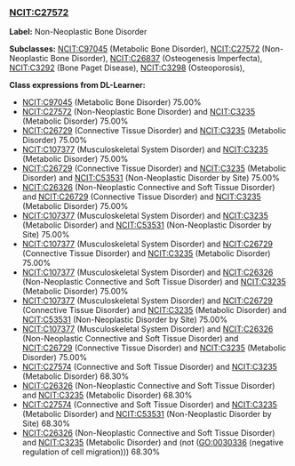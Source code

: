 
### [NCIT:C27572](http://purl.obolibrary.org/obo/NCIT_C27572)
**Label:** Non-Neoplastic Bone Disorder

**Subclasses:** [NCIT:C97045](http://purl.obolibrary.org/obo/NCIT_C97045) (Metabolic Bone Disorder), [NCIT:C27572](http://purl.obolibrary.org/obo/NCIT_C27572) (Non-Neoplastic Bone Disorder), [NCIT:C26837](http://purl.obolibrary.org/obo/NCIT_C26837) (Osteogenesis Imperfecta), [NCIT:C3292](http://purl.obolibrary.org/obo/NCIT_C3292) (Bone Paget Disease), [NCIT:C3298](http://purl.obolibrary.org/obo/NCIT_C3298) (Osteoporosis), 

**Class expressions from DL-Learner:**

- [NCIT:C97045](http://purl.obolibrary.org/obo/NCIT_C97045) (Metabolic Bone Disorder) 75.00%
- [NCIT:C27572](http://purl.obolibrary.org/obo/NCIT_C27572) (Non-Neoplastic Bone Disorder) and [NCIT:C3235](http://purl.obolibrary.org/obo/NCIT_C3235) (Metabolic Disorder) 75.00%
- [NCIT:C26729](http://purl.obolibrary.org/obo/NCIT_C26729) (Connective Tissue Disorder) and [NCIT:C3235](http://purl.obolibrary.org/obo/NCIT_C3235) (Metabolic Disorder) 75.00%
- [NCIT:C107377](http://purl.obolibrary.org/obo/NCIT_C107377) (Musculoskeletal System Disorder) and [NCIT:C3235](http://purl.obolibrary.org/obo/NCIT_C3235) (Metabolic Disorder) 75.00%
- [NCIT:C26729](http://purl.obolibrary.org/obo/NCIT_C26729) (Connective Tissue Disorder) and [NCIT:C3235](http://purl.obolibrary.org/obo/NCIT_C3235) (Metabolic Disorder) and [NCIT:C53531](http://purl.obolibrary.org/obo/NCIT_C53531) (Non-Neoplastic Disorder by Site) 75.00%
- [NCIT:C26326](http://purl.obolibrary.org/obo/NCIT_C26326) (Non-Neoplastic Connective and Soft Tissue Disorder) and [NCIT:C26729](http://purl.obolibrary.org/obo/NCIT_C26729) (Connective Tissue Disorder) and [NCIT:C3235](http://purl.obolibrary.org/obo/NCIT_C3235) (Metabolic Disorder) 75.00%
- [NCIT:C107377](http://purl.obolibrary.org/obo/NCIT_C107377) (Musculoskeletal System Disorder) and [NCIT:C3235](http://purl.obolibrary.org/obo/NCIT_C3235) (Metabolic Disorder) and [NCIT:C53531](http://purl.obolibrary.org/obo/NCIT_C53531) (Non-Neoplastic Disorder by Site) 75.00%
- [NCIT:C107377](http://purl.obolibrary.org/obo/NCIT_C107377) (Musculoskeletal System Disorder) and [NCIT:C26729](http://purl.obolibrary.org/obo/NCIT_C26729) (Connective Tissue Disorder) and [NCIT:C3235](http://purl.obolibrary.org/obo/NCIT_C3235) (Metabolic Disorder) 75.00%
- [NCIT:C107377](http://purl.obolibrary.org/obo/NCIT_C107377) (Musculoskeletal System Disorder) and [NCIT:C26326](http://purl.obolibrary.org/obo/NCIT_C26326) (Non-Neoplastic Connective and Soft Tissue Disorder) and [NCIT:C3235](http://purl.obolibrary.org/obo/NCIT_C3235) (Metabolic Disorder) 75.00%
- [NCIT:C107377](http://purl.obolibrary.org/obo/NCIT_C107377) (Musculoskeletal System Disorder) and [NCIT:C26729](http://purl.obolibrary.org/obo/NCIT_C26729) (Connective Tissue Disorder) and [NCIT:C3235](http://purl.obolibrary.org/obo/NCIT_C3235) (Metabolic Disorder) and [NCIT:C53531](http://purl.obolibrary.org/obo/NCIT_C53531) (Non-Neoplastic Disorder by Site) 75.00%
- [NCIT:C107377](http://purl.obolibrary.org/obo/NCIT_C107377) (Musculoskeletal System Disorder) and [NCIT:C26326](http://purl.obolibrary.org/obo/NCIT_C26326) (Non-Neoplastic Connective and Soft Tissue Disorder) and [NCIT:C26729](http://purl.obolibrary.org/obo/NCIT_C26729) (Connective Tissue Disorder) and [NCIT:C3235](http://purl.obolibrary.org/obo/NCIT_C3235) (Metabolic Disorder) 75.00%
- [NCIT:C27574](http://purl.obolibrary.org/obo/NCIT_C27574) (Connective and Soft Tissue Disorder) and [NCIT:C3235](http://purl.obolibrary.org/obo/NCIT_C3235) (Metabolic Disorder) 68.30%
- [NCIT:C26326](http://purl.obolibrary.org/obo/NCIT_C26326) (Non-Neoplastic Connective and Soft Tissue Disorder) and [NCIT:C3235](http://purl.obolibrary.org/obo/NCIT_C3235) (Metabolic Disorder) 68.30%
- [NCIT:C27574](http://purl.obolibrary.org/obo/NCIT_C27574) (Connective and Soft Tissue Disorder) and [NCIT:C3235](http://purl.obolibrary.org/obo/NCIT_C3235) (Metabolic Disorder) and [NCIT:C53531](http://purl.obolibrary.org/obo/NCIT_C53531) (Non-Neoplastic Disorder by Site) 68.30%
- [NCIT:C26326](http://purl.obolibrary.org/obo/NCIT_C26326) (Non-Neoplastic Connective and Soft Tissue Disorder) and [NCIT:C3235](http://purl.obolibrary.org/obo/NCIT_C3235) (Metabolic Disorder) and (not ([GO:0030336](http://purl.obolibrary.org/obo/GO_0030336) (negative regulation of cell migration))) 68.30%


